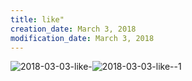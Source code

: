 ```yaml
---
title: like"
creation_date: March 3, 2018
modification_date: March 3, 2018
---
```



![2018-03-03-like-](images/2018-03-03-like-.png)![2018-03-03-like--1](images/2018-03-03-like--1.png)
